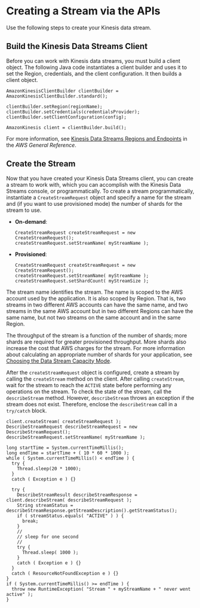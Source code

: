 # Creating a Stream via the APIs<a name="kinesis-using-sdk-java-create-stream"></a>

Use the following steps to create your Kinesis data stream\.

## Build the Kinesis Data Streams Client<a name="kinesis-using-sdk-java-create-client"></a>

Before you can work with Kinesis data streams, you must build a client object\. The following Java code instantiates a client builder and uses it to set the Region, credentials, and the client configuration\. It then builds a client object\. 

```
AmazonKinesisClientBuilder clientBuilder = AmazonKinesisClientBuilder.standard();
        
clientBuilder.setRegion(regionName);
clientBuilder.setCredentials(credentialsProvider);
clientBuilder.setClientConfiguration(config);
        
AmazonKinesis client = clientBuilder.build();
```

For more information, see [Kinesis Data Streams Regions and Endpoints](https://docs.aws.amazon.com/general/latest/gr/rande.html#ak_region) in the *AWS General Reference*\.

## Create the Stream<a name="kinesis-using-sdk-java-create-the-stream"></a>

Now that you have created your Kinesis Data Streams client, you can create a stream to work with, which you can accomplish with the Kinesis Data Streams console, or programmatically\. To create a stream programmatically, instantiate a `CreateStreamRequest` object and specify a name for the stream and \(if you want to use provisioned mode\) the number of shards for the stream to use\.
+ **On\-demand**:

  ```
  CreateStreamRequest createStreamRequest = new CreateStreamRequest();
  createStreamRequest.setStreamName( myStreamName );
  ```
+ **Provisioned**:

  ```
  CreateStreamRequest createStreamRequest = new CreateStreamRequest();
  createStreamRequest.setStreamName( myStreamName );
  createStreamRequest.setShardCount( myStreamSize );
  ```

The stream name identifies the stream\. The name is scoped to the AWS account used by the application\. It is also scoped by Region\. That is, two streams in two different AWS accounts can have the same name, and two streams in the same AWS account but in two different Regions can have the same name, but not two streams on the same account and in the same Region\.

The throughput of the stream is a function of the number of shards; more shards are required for greater provisioned throughput\. More shards also increase the cost that AWS charges for the stream\. For more information about calculating an appropriate number of shards for your application, see [Choosing the Data Stream Capacity Mode](how-do-i-size-a-stream.md)\.

 After the `createStreamRequest` object is configured, create a stream by calling the `createStream` method on the client\. After calling `createStream`, wait for the stream to reach the `ACTIVE` state before performing any operations on the stream\. To check the state of the stream, call the `describeStream` method\. However, `describeStream` throws an exception if the stream does not exist\. Therefore, enclose the `describeStream` call in a `try/catch` block\. 

```
client.createStream( createStreamRequest );
DescribeStreamRequest describeStreamRequest = new DescribeStreamRequest();
describeStreamRequest.setStreamName( myStreamName );

long startTime = System.currentTimeMillis();
long endTime = startTime + ( 10 * 60 * 1000 );
while ( System.currentTimeMillis() < endTime ) {
  try {
    Thread.sleep(20 * 1000);
  } 
  catch ( Exception e ) {}
  
  try {
    DescribeStreamResult describeStreamResponse = client.describeStream( describeStreamRequest );
    String streamStatus = describeStreamResponse.getStreamDescription().getStreamStatus();
    if ( streamStatus.equals( "ACTIVE" ) ) {
      break;
    }
    //
    // sleep for one second
    //
    try {
      Thread.sleep( 1000 );
    }
    catch ( Exception e ) {}
  }
  catch ( ResourceNotFoundException e ) {}
}
if ( System.currentTimeMillis() >= endTime ) {
  throw new RuntimeException( "Stream " + myStreamName + " never went active" );
}
```